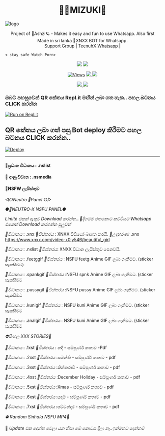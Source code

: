 <h1 align="center"><b> 🧚‍♂️MIZUKI🔞  </b></h1>

![logo](https://telegra.ph/file/81e95f82feec6f1465eba.jpg)




<p align="center">
    Project of  🔞Ashzi🪐 - Makes it easy and fun to use Whatsapp. Also first Made in sri lanka 🔞XNXX BOT for Whatsapp.
    <br>
        <a href="https://chat.whatsapp.com/GTgqgMTo7FoJ1GqdijshsX">Support Group</a> |
        <a href="https://Wa.me/+94766598862">TeenuhX Whatsapp </a> |
        
    < stay safe Watch Porn>
</p>
<p align="center">
  <a href="https://github.com/xneon2/NAUGHTY-HATZU">
    <img src="https://img.shields.io/docker/pulls/fusuf/whatsasena?style=flat-square"/></a>
  
  </a>
  <a href="https://github.com/xneon2/NAUGHTY-HATZU">
    <img src="https://img.shields.io/docker/image-size/fusuf/whatsasena?style=flat-square">
    
  </a>
</p>

<p align="center">
  <a href="https://github.com/xneon2/NAUGHTY-HATZU">
    <img src="https://hits.seeyoufarm.com/api/count/incr/badge.svg?url=https%3A%2F%2Fgithub.com%2Fxneon2%2FNAUGHTY-HATZU&count_bg=%2379C83D&title_bg=%23555555&icon=gitpod.svg&icon_color=%23E7E7E7&title=Views&edge_flat=false" alt="Views"/></a>
  
  </a>
  <a href="https://github.com/xneon2/NAUGHTY-HATZU/fork">
    <img src="https://img.shields.io/github/forks/xneon2/NAUGHTY-HATZU?label=Fork&style=social">
    
  </a>
  <a href="https://github.com/xneon2/NAUGHTY-HATZU/stargazers">
    <img src="https://img.shields.io/github/stars/xneon2/NAUGHTY-HATZU?style=social">
  </a>
</p>

<p align="center">
  <a href="httsp://github.com/xneon2/NAUGHTY-HATZU">
    <img src="https://img.shields.io/github/repo-size/phaticusthiccy/WhatsAsenaDuplicated?color=purple&label=Repo%20Boyutu&style=plastic">

  </a>
  <a href="https://wa.me/94786598862">
    <img src="https://img.shields.io/badge/Contact%20Me%20On%20Whatsapp-Teenuh%20AX%20-purple&style=plastic">

  </a>
</p>

### ඔබට පහසුවෙන් QR කේතය Repl.it මඟින් ලබා ගත හැක.. පහල බටනය CLICK කරන්න

[![Run on Repl.it](https://repl.it/badge/github/quiec/whatsasena)](https://replit.com/@tenuh/NeotroWA-XQR?v=1)

## QR කේතය ලබා ගත් පසු Bot deploy කිරීමට පහල බටනය CLICK කරන්න..
[![Deploy](https://www.herokucdn.com/deploy/button.svg)](https://heroku.com/deploy?template=https://github.com/xneon2/NAUGHTY-HATZU)

---------------------------------
#### 🔞ප්‍රධාන විධානය : .nslist

#### 🔞 අණු විධාන : .nsmedia

#### 🔞NSFW ලැයිස්තුව

*◁○Neutro 🔞Panel ○▷*

*●🔞NEUTRO-X NSFU PANEL●*

_Limite එකක් ඇතුව Download කරන්න...🙂දිගටම එතකොට කට්ටියට Whatsapp එකෙන් Download කරගන්න පුලුවන්_

*🚫විධානය* : .xnx 
*🔞විස්තරය* : XNXX වීඩීයෝ බාගත කරයි.
*📵උදාහරණ:* .xnx https://www.xnxx.com/video-x0ly546/beautiful_girl

*🚫විධානය* : .nxlist
*📵විස්තරය*: XNXX විධාන ලැයිස්තුව පෙනවයි.

*🚫විධානය* : .feetggif
*🔞විස්තරය* : NSFU feetg Anime GIF ලබා ගැනීමට. (sticker සැකසීමට)

*🚫විධානය* : .spankgif
*🔞විස්තරය* :NSFU spnk Anime GIF ලබා ගැනීමට. (sticker සැකසීමට

*🚫විධානය* : .pussygif
*🔞විස්තරය* :NSFU pussy Anime GIF ලබා ගැනීමට. (sticker සැකසීමට

*🚫විධානය* :  .kunigif
*🔞විස්තරය* : NSFU kuni Anime GIF ලබා ගැනීමට. (sticker සැකසීමට

*🚫විධානය* : .analgif
*🔞විස්තරය* : NSFU kuni Anime GIF ලබා ගැනීමට. (sticker සැකසීමට

*⛔සිංහල XXX STORIES🙇*

*🚫විධානය* : .1xst
*📂විස්තරය* : නදී - සම්පූර්ණ කතාව -Pdf

*🚫විධානය* : .2xst
*📂විස්තරය* :සමන්ති - සම්පූර්ණ කතාව - pdf

*🚫විධානය* : .3xst
*📂විස්තරය* :කින්නරාවි - සම්පූර්ණ කතාව - pdf

*🚫විධානය* : .4xst
*📂විස්තරය* :December Holiday - සම්පූර්ණ කතාව - pdf

*🚫විධානය* : .5xst
*📂විස්තරය* :Xmas - සම්පූර්ණ කතාව - pdf

*🚫විධානය* : .6xst
*📂විස්තරය* :යදම් - සම්පූර්ණ කතාව - pdf

*🚫විධානය* : .7xst
*📂විස්තරය* :පට්ටන්දර - සම්පූර්ණ කතාව - pdf

*⛔ Random Sinhala NSFU MP4🙇*

📵 _Update එක දෙන්න වෙලා යන නිසා මේ කොටස දීලා නෑ..ඉක්මනට දෙන්නම්_
